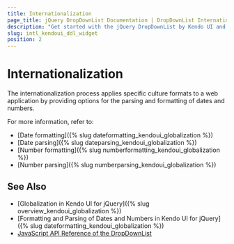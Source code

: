 ```yaml
---
title: Internationalization
page_title: jQuery DropDownList Documentation | DropDownList Internationalization
description: "Get started with the jQuery DropDownList by Kendo UI and learn about the options it supports for parsing and formatting of dates and numbers."
slug: intl_kendoui_ddl_widget
position: 2
---
```


# Internationalization

The internationalization process applies specific culture formats to a web application by providing options for the parsing and formatting of dates and numbers.

For more information, refer to:
* [Date formatting]({% slug dateformatting_kendoui_globalization %})
* [Date parsing]({% slug dateparsing_kendoui_globalization %})
* [Number formatting]({% slug numberformatting_kendoui_globalization %})
* [Number parsing]({% slug numberparsing_kendoui_globalization %})

## See Also

* [Globalization in Kendo UI for jQuery]({% slug overview_kendoui_globalization %})
* [Formatting and Parsing of Dates and Numbers in Kendo UI for jQuery]({% slug dateformatting_kendoui_globalization %})
* [JavaScript API Reference of the DropDownList](/api/javascript/ui/dropdownlist)
